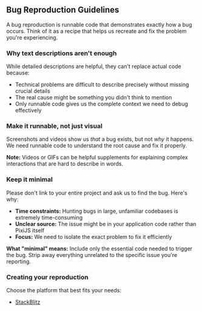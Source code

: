 ## Bug Reproduction Guidelines

A bug reproduction is runnable code that demonstrates exactly how a bug occurs. Think of it as a recipe that helps us recreate and fix the problem you're experiencing.

### Why text descriptions aren't enough

While detailed descriptions are helpful, they can't replace actual code because:

- Technical problems are difficult to describe precisely without missing crucial details
- The real cause might be something you didn't think to mention
- Only runnable code gives us the complete context we need to debug effectively

### Make it runnable, not just visual

Screenshots and videos show us *that* a bug exists, but not *why* it happens. We need runnable code to understand the root cause and fix it properly.

**Note:** Videos or GIFs can be helpful supplements for explaining complex interactions that are hard to describe in words.

### Keep it minimal

Please don't link to your entire project and ask us to find the bug. Here's why:

- **Time constraints:** Hunting bugs in large, unfamiliar codebases is extremely time-consuming
- **Unclear source:** The issue might be in your application code rather than PixiJS itself
- **Focus:** We need to isolate the exact problem to fix it efficiently

**What "minimal" means:** Include only the essential code needed to trigger the bug. Strip away everything unrelated to the specific issue you're reporting.

### Creating your reproduction

Choose the platform that best fits your needs:

- [StackBlitz](https://stackblitz.com/edit/pixijs-layout)
